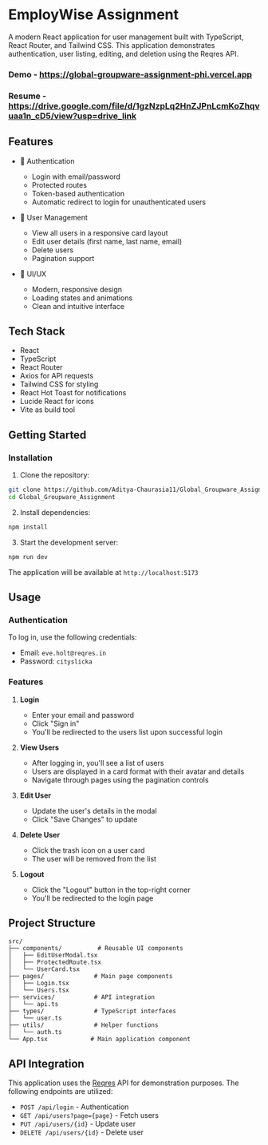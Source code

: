 # EmployWise Assignment

A modern React application for user management built with TypeScript, React Router, and Tailwind CSS. This application demonstrates authentication, user listing, editing, and deletion using the Reqres API.

### Demo - https://global-groupware-assignment-phi.vercel.app
### Resume - https://drive.google.com/file/d/1gzNzpLq2HnZJPnLcmKoZhqvuaa1n_cD5/view?usp=drive_link


## Features

- 🔐 Authentication
  - Login with email/password
  - Protected routes
  - Token-based authentication
  - Automatic redirect to login for unauthenticated users

- 👥 User Management
  - View all users in a responsive card layout
  - Edit user details (first name, last name, email)
  - Delete users
  - Pagination support

- 🎨 UI/UX
  - Modern, responsive design
  - Loading states and animations
  - Clean and intuitive interface

## Tech Stack

- React 
- TypeScript
- React Router 
- Axios for API requests
- Tailwind CSS for styling
- React Hot Toast for notifications
- Lucide React for icons
- Vite as build tool

## Getting Started


### Installation

1. Clone the repository:
```bash
git clone https://github.com/Aditya-Chaurasia11/Global_Groupware_Assignment.git
cd Global_Groupware_Assignment
```

2. Install dependencies:
```bash
npm install
```

3. Start the development server:
```bash
npm run dev
```

The application will be available at `http://localhost:5173`

## Usage

### Authentication

To log in, use the following credentials:
- Email: `eve.holt@reqres.in`
- Password: `cityslicka`

### Features

1. **Login**
   - Enter your email and password
   - Click "Sign in"
   - You'll be redirected to the users list upon successful login

2. **View Users**
   - After logging in, you'll see a list of users
   - Users are displayed in a card format with their avatar and details
   - Navigate through pages using the pagination controls

3. **Edit User**
   - Update the user's details in the modal
   - Click "Save Changes" to update

4. **Delete User**
   - Click the trash icon on a user card
   - The user will be removed from the list

5. **Logout**
   - Click the "Logout" button in the top-right corner
   - You'll be redirected to the login page

## Project Structure

```
src/
├── components/          # Reusable UI components
│   ├── EditUserModal.tsx
│   ├── ProtectedRoute.tsx
│   └── UserCard.tsx
├── pages/              # Main page components
│   ├── Login.tsx
│   └── Users.tsx
├── services/           # API integration
│   └── api.ts
├── types/              # TypeScript interfaces
│   └── user.ts
├── utils/              # Helper functions
│   └── auth.ts
└── App.tsx            # Main application component
```

## API Integration

This application uses the [Reqres](https://reqres.in/) API for demonstration purposes. The following endpoints are utilized:

- `POST /api/login` - Authentication
- `GET /api/users?page={page}` - Fetch users
- `PUT /api/users/{id}` - Update user
- `DELETE /api/users/{id}` - Delete user
